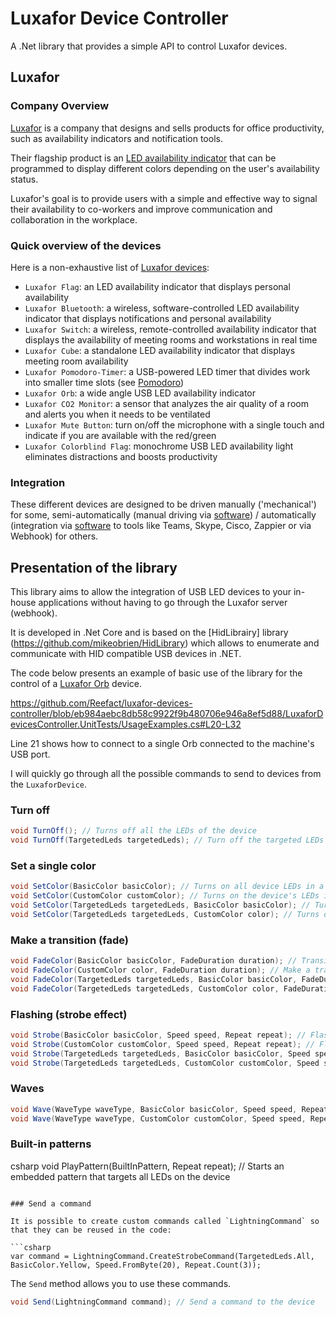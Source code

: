 # Luxafor Device Controller

A .Net library that provides a simple API to control Luxafor devices.

## Luxafor

### Company Overview

[Luxafor](https://luxafor.com) is a company that designs and sells products for office productivity, such as availability indicators and notification tools. 

Their flagship product is an [LED availability indicator](https://luxafor.com/product/flag) that can be programmed to display different colors depending on the user's availability status. 

Luxafor's goal is to provide users with a simple and effective way to signal their availability to co-workers and improve communication and collaboration in the workplace.

### Quick overview of the devices

Here is a non-exhaustive list of [Luxafor devices](https://luxafor.com/products):

- `Luxafor Flag`: an LED availability indicator that displays personal availability
- `Luxafor Bluetooth`: a wireless, software-controlled LED availability indicator that displays notifications and personal availability
- `Luxafor Switch`: a wireless, remote-controlled availability indicator that displays the availability of meeting rooms and workstations in real time
- `Luxafor Cube`: a standalone LED availability indicator that displays meeting room availability
- `Luxafor Pomodoro-Timer`: a USB-powered LED timer that divides work into smaller time slots (see [Pomodoro](https://reefact.net/craftsmanship/tools/pomodoro))
- `Luxafor Orb`: a wide angle USB LED availability indicator
- `Luxafor CO2 Monitor`: a sensor that analyzes the air quality of a room and alerts you when it needs to be ventilated
- `Luxafor Mute Button`: turn on/off the microphone with a single touch and indicate if you are available with the red/green
- `Luxafor Colorblind Flag`: monochrome USB LED availability light eliminates distractions and boosts productivity

### Integration

These different devices are designed to be driven manually ('mechanical') for some, semi-automatically (manual driving via [software](https://luxaformanual.com)) / automatically (integration via [software](https://luxaformanual.com) to tools like Teams, Skype, Cisco, Zappier or via Webhook) for others. 

## Presentation of the library

This library aims to allow the integration of USB LED devices to your in-house applications without having to go through the Luxafor server (webhook).

It is developed in .Net Core and is based on the [HidLibrairy] library (https://github.com/mikeobrien/HidLibrary) which allows to enumerate and communicate with HID compatible USB devices in .NET.

The code below presents an example of basic use of the library for the control of a [Luxafor Orb](https://luxafor.com/product/orb/) device.

https://github.com/Reefact/luxafor-devices-controller/blob/eb984aebc8db58c9922f9b480706e946a8ef5d88/LuxaforDevicesController.UnitTests/UsageExamples.cs#L20-L32

Line 21 shows how to connect to a single Orb connected to the machine's USB port.

I will quickly go through all the possible commands to send to devices from the `LuxaforDevice`.

### Turn off

```csharp
void TurnOff(); // Turns off all the LEDs of the device
void TurnOff(TargetedLeds targetedLeds); // Turn off the targeted LEDs of the device
```

### Set a single color

```csharp
void SetColor(BasicColor basicColor); // Turns on all device LEDs in a basic color.
void SetColor(CustomColor customColor); // Turns on the device's LEDs in a custom color.
void SetColor(TargetedLeds targetedLeds, BasicColor basicColor); // Turns on all the targeted LEDs of the device in a basic color.
void SetColor(TargetedLeds targetedLeds, CustomColor color); // Turns on the targeted LEDs of the device in a custom color.
```

### Make a transition (fade)

```csharp
void FadeColor(BasicColor basicColor, FadeDuration duration); // Transition all LEDs on the device to a basic color
void FadeColor(CustomColor color, FadeDuration duration); // Make a transition from all the LEDs of the device to a custom color
void FadeColor(TargetedLeds targetedLeds, BasicColor basicColor, FadeDuration duration); // Performs a transition of the targeted LEDs of the device to a basic color
void FadeColor(TargetedLeds targetedLeds, CustomColor color, FadeDuration duration); // Performs a transition from the targeted device LEDs to a custom color
```

### Flashing (strobe effect)

```csharp
void Strobe(BasicColor basicColor, Speed speed, Repeat repeat); // Flashes all the LEDs of the device in a basic color
void Strobe(CustomColor customColor, Speed speed, Repeat repeat); // Flashes all the LEDs of the device in a custom color
void Strobe(TargetedLeds targetedLeds, BasicColor basicColor, Speed speed, Repeat repeat); // Flashes the targeted LEDs of the device in a basic color
void Strobe(TargetedLeds targetedLeds, CustomColor customColor, Speed speed, Repeat repeat); // Flashes the targeted device LEDs in a custom color
```

### Waves

```csharp
void Wave(WaveType waveType, BasicColor basicColor, Speed speed, Repeat repeat); // Starts a "wave" pattern that targets all the LEDs of the device based on a basic color
void Wave(WaveType waveType, CustomColor customColor, Speed speed, Repeat repeat); // Starts a wave pattern that targets all the LEDs of the device based on a custom color
```

### Built-in patterns

csharp
void PlayPattern(BuiltInPattern, Repeat repeat); // Starts an embedded pattern that targets all LEDs on the device
```

### Send a command

It is possible to create custom commands called `LightningCommand` so that they can be reused in the code:

```csharp
var command = LightningCommand.CreateStrobeCommand(TargetedLeds.All, BasicColor.Yellow, Speed.FromByte(20), Repeat.Count(3));
```

The `Send` method allows you to use these commands.

```csharp
void Send(LightningCommand command); // Send a command to the device
```
